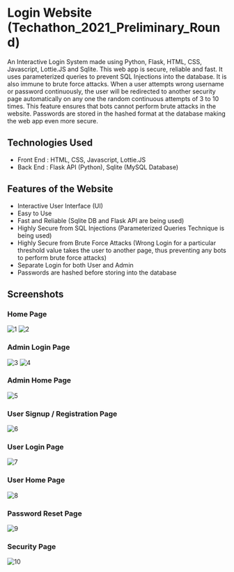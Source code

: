 # Login Website (Techathon_2021_Preliminary_Round)
An Interactive Login System made using Python, Flask, HTML, CSS, Javascript, Lottie.JS and Sqlite. This web app is secure, reliable and fast. It uses parameterized queries to prevent SQL Injections into the database. It is also immune to brute force attacks. When a user attempts wrong username or password continuously, the user will be redirected to another security page automatically on any one the random continuous attempts of 3 to 10 times. This feature ensures that bots cannot perform brute attacks in the website. Passwords are stored in the hashed format at the database making the web app even more secure.

## Technologies Used
- Front End : HTML, CSS, Javascript, Lottie.JS
- Back End : Flask API (Python), Sqlite (MySQL Database)

## Features of the Website
- Interactive User Interface (UI) 
- Easy to Use
- Fast and Reliable (Sqlite DB and Flask API are being used)
- Highly Secure from SQL Injections (Parameterized Queries Technique is being used)
- Highly Secure from Brute Force Attacks (Wrong Login for a particular threshold value takes the user to another page, thus preventing any bots to perform brute force attacks)
- Separate Login for both User and Admin
- Passwords are hashed before storing into the database 

## Screenshots
  ### Home Page   
   ![1](../main/docs/1.jpg)
   ![2](../main/docs/2.jpg)
  ### Admin Login Page
   ![3](../main/docs/3.jpg)
   ![4](../main/docs/4.jpg)
  ### Admin Home Page
   ![5](../main/docs/5.jpg)
  ### User Signup / Registration Page
   ![6](../main/docs/6.jpg)
  ### User Login Page
   ![7](../main/docs/7.jpg)
  ### User Home Page
   ![8](../main/docs/8.jpg)
  ### Password Reset Page
   ![9](../main/docs/9.jpg)
  ### Security Page
   ![10](../main/docs/10.jpg)
